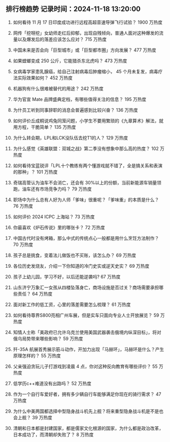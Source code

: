 
## 排行榜趋势 记录时间：2024-11-18 13:20:00
  
  1. 如何看待 11 月 17 日印度成功进行远程高超音速导弹飞行试验？ 1900 万热度
    
  2. 网传「挖呀挖」女幼师走红后抑郁，出现自残倾向，普通人面对这种爆发的流量以及爆发后的落差应该怎么应对？ 715 万热度
    
  3. 中国未来是否会向「巨型城市」或「巨型都市圈」方向发展？ 477 万热度
    
  4. 如果螳螂变成 250 公斤，它能猎杀东北虎吗？ 473 万热度
    
  5. 女病毒学家患乳腺癌，给自己注射病毒后肿瘤缩小， 45 个月未复发，病毒疗法实际效果如何？ 452 万热度
    
  6. 机器狗有什么很难被替代的用途？ 242 万热度
    
  7. 华为官宣 Mate 品牌盛典定档，有哪些值得关注的信息？ 195 万热度
    
  8. 为什员工听到同事辞职的消息会普遍感到比较兴奋？ 136 万热度
    
  9. 如何评价丘成桐说鸡兔同笼问题，小学生不要用繁琐的《九章算术》解法，就用方程，干脆简单？ 135 万热度
    
  10. 为什么转会期，LPL和LCK没队伍去挖T1的人？ 129 万热度
    
  11. 为什么感觉《英雄联盟：双城之战》第二季没有想象中那么高的热度？ 102 万热度
    
  12. 如何看待宝蓝锐评「LPL十个教练有两个懂游戏就不错了，全是搞关系和表演的那种」？ 101 万热度
    
  13. 奇瑞高管认为油车不会消亡，还会有 30%以上的份额，当前新能源车销量领跑，油车还有市场竞争力吗？ 79 万热度
    
  14. 职场中为什么总有人好为人师「爹味」很重呢？「爹味重」的本质是什么？ 76 万热度
    
  15. 如何评价 2024 ICPC 上海站？ 73 万热度
    
  16. 你最喜欢《炉石传说》里的哪张卡？ 72 万热度
    
  17. 中国古代时没有烤箱，那么中式的传统点心一般都是用什么烹饪方法制作？ 70 万热度
    
  18. 孩子总是挑食，变着法儿做饭也不买账，该怎么办？ 69 万热度
    
  19. 各位历史发烧友，介绍一下你知道的冷门史实或逆天史实？ 69 万热度
    
  20. 孩子上幼儿园，学习不好，以后还能逆袭吗? 67 万热度
    
  21. 山东济宁万象汇一女孩从四楼坠落身亡，商场设施是否过关？商场需要承担哪些责任？ 64 万热度
    
  22. 面对新工作的低工资，心里的落差需要怎么梳理？ 61 万热度
    
  23. 如何看待尊界S800亮相广州车展，但是实车只面向专业人士开放展览？ 59 万热度
    
  24. 知情人士称「美政府已允许乌克兰使用美国武器袭击俄境内纵深目标」，将对俄乌局势带来哪些影响？ 59 万热度
    
  25. 歼-35A 航展首秀展示筋斗动作，开加力出现「马赫环」，马赫环是什么？产生原理怎样的？ 55 万热度
    
  26. 父亲强迫贪玩儿子打游戏到凌晨 4 点，你对这种反向教育有哪些评价？ 55 万热度
    
  27. 低学历c++难道没有出路吗？ 52 万热度
    
  28. 作为一个自行车爱好者，拥有多少辆自行车能够满足你现在的骑行需求？ 47 万热度
    
  29. 为什么中美两国都选择中型隐身战斗机先上舰？将来重型隐身战斗机是不是也会上舰？ 39 万热度
    
  30. 清朝和日本都是封建国家，都是儒家文化根源的国家，为什么都是政治改革，日本成功了，而清朝却失败了？ 8 万热度
    